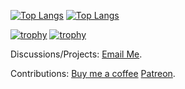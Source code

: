 [![Top Langs](https://github-readme-stats.vercel.app/api/top-langs/?username=nikeokoronkwo&size_weight=0.5&count_weight=0.5&langs_count=6)](https://github.com/nikeokoronkwo#gh-light-mode-only)
[![Top Langs](https://github-readme-stats.vercel.app/api/top-langs/?username=nikeokoronkwo&size_weight=0.5&count_weight=0.5&langs_count=6&theme=dark)](https://github.com/nikeokoronkwo#gh-dark-mode-only)

[![trophy](https://github-profile-trophy.vercel.app/?username=nikeokoronkwo&title=MultiLanguage,Commits&margin-w=15)](https://github.com/ryo-ma/github-profile-trophy#gh-light-mode-only)
[![trophy](https://github-profile-trophy.vercel.app/?username=nikeokoronkwo&title=MultiLanguage,Commits&margin-w=15&theme=onedark)](https://github.com/ryo-ma/github-profile-trophy#gh-dark-mode-only)

Discussions/Projects: [Email Me](mailto:nikechukwu@nugegroup.com).

Contributions: [Buy me a coffee](https://www.buymeacoffee.com/nikeokoronkwo) [Patreon](https://patreon.com/nikechukwu?utm_medium=unknown&utm_source=join_link&utm_campaign=creatorshare_creator&utm_content=copyLink).

